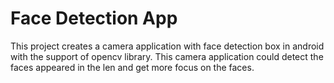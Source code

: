 # Face Detection App
This project creates a camera application with face detection box in android with the support of opencv library. This camera application could detect the faces appeared in the len and get more focus on the faces.
